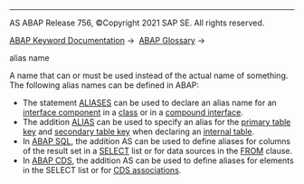   

* * *

AS ABAP Release 756, ©Copyright 2021 SAP SE. All rights reserved.

[ABAP Keyword Documentation](javascript:call_link\('abenabap.htm'\)) →  [ABAP Glossary](javascript:call_link\('abenabap_glossary.htm'\)) → 

alias name

A name that can or must be used instead of the actual name of something. The following alias names can be defined in ABAP:

-   The statement [ALIASES](javascript:call_link\('abapaliases.htm'\)) can be used to declare an alias name for an [interface component](javascript:call_link\('abeninterface_component_glosry.htm'\) "Glossary Entry") in a [class](javascript:call_link\('abenclass_glosry.htm'\) "Glossary Entry") or in a [compound interface](javascript:call_link\('abencompound_interface_glosry.htm'\) "Glossary Entry").
-   The addition [ALIAS](javascript:call_link\('abaptypes_primary_key.htm'\)) can be used to specify an alias for the [primary table key](javascript:call_link\('abenprimary_key_glosry.htm'\) "Glossary Entry") and [secondary table key](javascript:call_link\('abensecondary_key_glosry.htm'\) "Glossary Entry") when declaring an [internal table](javascript:call_link\('abeninternal_table_glosry.htm'\) "Glossary Entry").
-   In [ABAP SQL](javascript:call_link\('abenabap_sql_glosry.htm'\) "Glossary Entry"), the addition AS can be used to define aliases for columns of the result set in a [SELECT](javascript:call_link\('abapselect_list.htm'\)) list or for data sources in the [FROM](javascript:call_link\('abapfrom_clause.htm'\)) clause.
-   In [ABAP CDS](javascript:call_link\('abenabap_cds_glosry.htm'\) "Glossary Entry"), the addition AS can be used to define aliases for elements in the SELECT list or for [CDS associations](javascript:call_link\('abencds_association_glosry.htm'\) "Glossary Entry").